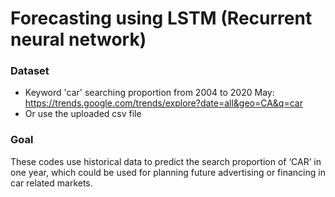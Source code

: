 # Forecasting using LSTM (Recurrent neural network)

### Dataset
- Keyword 'car' searching proportion from 2004 to 2020 May: https://trends.google.com/trends/explore?date=all&geo=CA&q=car
- Or use the uploaded csv file 

### Goal
These codes use historical data to predict the search proportion of ‘CAR’ in one year, which could be used for planning future advertising or financing in car related markets. 
